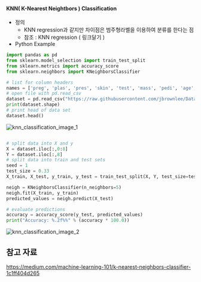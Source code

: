 #### KNN( K-Nearest Neightbors ) Classification



* 정의
  * KNN regression과 같지만 차이점은 범주형라벨을 이용하여 분류를 한다는 점 
  * 참조 : KNN regression ( 링크달기 )
* Python Example

```python
import pandas as pd
from sklearn.model_selection import train_test_split
from sklearn.metrics import accuracy_score
from sklearn.neighbors import KNeighborsClassifier

# list for column headers
names = ['preg', 'plas', 'pres', 'skin', 'test', 'mass', 'pedi', 'age', 'class']
# open file with pd.read_csv
dataset = pd.read_csv("https://raw.githubusercontent.com/jbrownlee/Datasets/master/pima-indians-diabetes.data.csv", names=names)
print(dataset.shape)
# print head of data set
dataset.head()
```

![knn_classification_image_1](D:\HBEE회사\python자료\정리본\md_image\2019-07-16\knn_classification_image_1.PNG)

```python

# split data into X and y
X = dataset.iloc[:,0:8]
Y = dataset.iloc[:,8]
# split data into train and test sets
seed = 1
test_size = 0.33
X_train, X_test, y_train, y_test = train_test_split(X, Y, test_size=test_size, random_state=seed)

neigh = KNeighborsClassifier(n_neighbors=5)
neigh.fit(X_train, y_train)
predicted_values = neigh.predict(X_test)

# evaluate predictions
accuracy = accuracy_score(y_test, predicted_values)
print("Accuracy: %.2f%%" % (accuracy * 100.0))
```

![knn_classification_image_2](D:\HBEE회사\python자료\정리본\md_image\2019-07-16\knn_classification_image_2.PNG)





## 참고 자료

https://medium.com/machine-learning-101/k-nearest-neighbors-classifier-1c1ff404d265